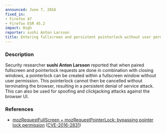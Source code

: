 ```yaml
---
announced: June 7, 2016
fixed_in:
- Firefox 47
- Firefox ESR 45.2
impact: High
reporter: sushi Anton Larsson
title: Entering fullscreen and persistent pointerlock without user permission
---
```


<h3>Description</h3>

<p>Security researcher <strong>sushi Anton Larsson</strong> reported that when paired
fullscreen and pointerlock requests are done in combination with closing windows, a
pointerlock can be created within a fullscreen window without user permission. This
pointerlock cannot then be cancelled without terminating the browser, resulting in a
persistent denial of service attack. This can also be used for spoofing and clickjacking
attacks against the browser UI.
</p>

<h3>References</h3>

<ul>
  <li><a href="https://bugzilla.mozilla.org/show_bug.cgi?id=1261933">
       mozRequestFullScreen + mozRequestPointerLock: bypassing pointer lock permission</a>
(<a href="http://cve.mitre.org/cgi-bin/cvename.cgi?name=CVE-2016-2831"
class="ex-ref">CVE-2016-2831</a>)</li>
</ul>

